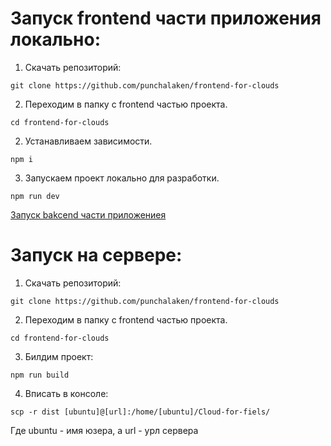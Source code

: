 # Запуск frontend части приложения локально: 

1. Скачать репозиторий:
```
git clone https://github.com/punchalaken/frontend-for-clouds
```

2. Переходим в папку с frontend частью проекта.
```
cd frontend-for-clouds
```

2. Устанавливаем зависимости.
```
npm i 
```

3. Запускаем проект локально для разработки.
```
npm run dev
```

[Запуск bakcend части приложениея](https://github.com/punchalaken/Cloud-for-fiels)

# Запуск на сервере: 


1. Скачать репозиторий:
```
git clone https://github.com/punchalaken/frontend-for-clouds
```
2. Переходим в папку с frontend частью проекта.
```
cd frontend-for-clouds
```
3. Билдим проект:
```
npm run build
```
4. Вписать в консоле: 
```
scp -r dist [ubuntu]@[url]:/home/[ubuntu]/Cloud-for-fiels/
```
Где ubuntu - имя юзера, а url - урл сервера
